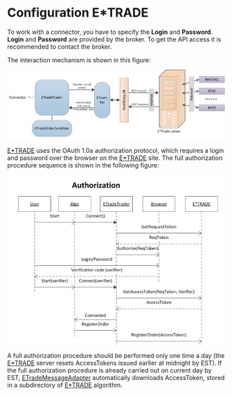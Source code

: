 # Configuration E\*TRADE

To work with a connector, you have to specify the **Login** and **Password**. **Login** and **Password** are provided by the broker. To get the API access it is recommended to contact the broker.

The interaction mechanism is shown in this figure: 

![ETrade](../../../../../images/etrade.png)

[E\*TRADE](../e_trade.md) uses the OAuth 1.0a authorization protocol, which requires a login and password over the browser on the [E\*TRADE](https://etrade.com/) site. The full authorization procedure sequence is shown in the following figure:

![etrade autoriazation](../../../../../images/etrade_autoriazation.png)

A full authorization procedure should be performed only one time a day (the [E\*TRADE](../e_trade.md) server resets AccessTokens issued earlier at midnight by EST). If the full authorization procedure is already carried out on current day by EST, [ETradeMessageAdapter](xref:StockSharp.ETrade.ETradeMessageAdapter) automatically downloads AccessToken, stored in a subdirectory of [E\*TRADE](../e_trade.md) algorithm.
